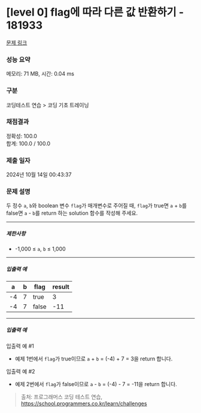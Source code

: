 # [level 0] flag에 따라 다른 값 반환하기 - 181933 

[문제 링크](https://school.programmers.co.kr/learn/courses/30/lessons/181933?language=java) 

### 성능 요약

메모리: 71 MB, 시간: 0.04 ms

### 구분

코딩테스트 연습 > 코딩 기초 트레이닝

### 채점결과

정확성: 100.0<br/>합계: 100.0 / 100.0

### 제출 일자

2024년 10월 14일 00:43:37

### 문제 설명

<p>두 정수 <code>a</code>, <code>b</code>와 boolean 변수 <code>flag</code>가 매개변수로 주어질 때, <code>flag</code>가 true면 <code>a</code> + <code>b</code>를 false면 <code>a</code> - <code>b</code>를 return 하는 solution 함수를 작성해 주세요.</p>

<hr>

<h5>제한사항</h5>

<ul>
<li>-1,000 ≤ <code>a</code>, <code>b</code> ≤ 1,000</li>
</ul>

<hr>

<h5>입출력 예</h5>
<table class="table">
        <thead><tr>
<th>a</th>
<th>b</th>
<th>flag</th>
<th>result</th>
</tr>
</thead>
        <tbody><tr>
<td>-4</td>
<td>7</td>
<td>true</td>
<td>3</td>
</tr>
<tr>
<td>-4</td>
<td>7</td>
<td>false</td>
<td>-11</td>
</tr>
</tbody>
      </table>
<hr>

<h5>입출력 예</h5>

<p>입출력 예 #1</p>

<ul>
<li>예제 1번에서 <code>flag</code>가 true이므로 <code>a</code> + <code>b</code> = (-4) + 7 = 3을 return 합니다.</li>
</ul>

<p>입출력 예 #2</p>

<ul>
<li>예제 2번에서 <code>flag</code>가 false이므로 <code>a</code> - <code>b</code> = (-4) - 7 = -11을 return 합니다.</li>
</ul>


> 출처: 프로그래머스 코딩 테스트 연습, https://school.programmers.co.kr/learn/challenges